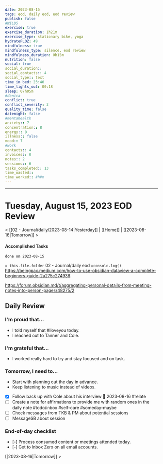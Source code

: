 ```yaml
---
date: 2023-08-15
tags: eod, daily eod, eod review
publish: false
#WILD5
exercise: true
exercise_duration: 1h21m
exercise_type: stationary bike, yoga
hydrateFLOZ: 49
mindfulness: true
mindfulness_type: silence, eod review
mindfulness_duration: 0h15m
nutrition: false
social: true
social_duration::
social_contacts:: 4
social_type:: text
time_in_bed: 23:40
time_lights_out: 00:18
sleep: 07h05m
#danica
conflict: true
conflict_severity: 3
quality_time: false
datenight: false
#mentahealth
anxiety:: 7
concentration:: 8
energy:: 8
illness:: false
mood:: 7
#work 
contacts:: 4
invoices:: 0
notes:: 2
sessions:: 6
tasks_completed:: 13
time_wasted:: 
time_worked:: #h#m  
---
```

---

# Tuesday, August 15, 2023 EOD Review

< [[02 - Journal/daily/2023-08-14|Yesterday]] | [[Home]] | [[2023-08-16|Tomorrow]] >
#### Accomplished Tasks
```tasks
done on 2023-08-15
```

`= this.file.folder`
02 - Journal/daily eod
`=console.log()`
https://beingpax.medium.com/how-to-use-obsidian-dataview-a-complete-beginners-guide-2a275c274936

https://forum.obsidian.md/t/aggregating-personal-details-from-meeting-notes-into-person-pages/48275/2


## Daily Review

### I'm proud that...

- I told myself that #iloveyou today.
- I reached out to Tanner and Cole.

### I'm grateful that...

- I worked really hard to try and stay focused and on task.

### Tomorrow, I need to...

- Start with planning out the day in advance.
- Keep listening to music instead of videos.
- [x] Follow back up with Cole about his interview 📅 2023-08-16 #relate
- [ ] Create a note for affirmations to provide me with random ones in the daily note #todo/inbox #self-care #someday-maybe
- [ ] Check messages from TKB & PM about potential sessions
- [ ] MessageSB about session

### End-of-day checklist

- [-] Process consumed content or meetings attended today.
- [-] Get to Inbox Zero on all email accounts.

[[2023-08-16|Tomorrow]] >